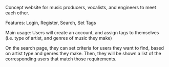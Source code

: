 Concept website for music producers, vocalists, and engineers to meet each other.

Features: Login, Register, Search, Set Tags

Main usage:
Users will create an account, and assign tags to themselves (i.e. type of artist, and genres of music they make)

On the search page, they can set criteria for users they want to find, based on artist type and genres they make. Then, they will be shown a list of the corresponding users that match those requirements.
